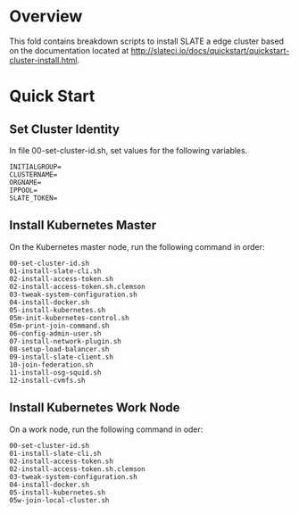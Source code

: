 # Overview #

This fold contains breakdown scripts to install SLATE a edge cluster based on the documentation located at http://slateci.io/docs/quickstart/quickstart-cluster-install.html.

# Quick Start #

## Set Cluster Identity ##

In file 00-set-cluster-id.sh, set values for the following variables.

```
INITIALGROUP=
CLUSTERNAME=
ORGNAME=
IPPOOL=
SLATE_TOKEN=
```


## Install Kubernetes Master ##

On the Kubernetes master node, run the following command in order:
```
00-set-cluster-id.sh
01-install-slate-cli.sh
02-install-access-token.sh
02-install-access-token.sh.clemson
03-tweak-system-configuration.sh
04-install-docker.sh
05-install-kubernetes.sh
05m-init-kubernetes-control.sh
05m-print-join-command.sh
06-config-admin-user.sh
07-install-network-plugin.sh
08-setup-load-balancer.sh
09-install-slate-client.sh
10-join-federation.sh
11-install-osg-squid.sh
12-install-cvmfs.sh
```

## Install Kubernetes Work Node ##

On a work node, run the following command in oder:

```
00-set-cluster-id.sh
01-install-slate-cli.sh
02-install-access-token.sh
02-install-access-token.sh.clemson
03-tweak-system-configuration.sh
04-install-docker.sh
05-install-kubernetes.sh
05w-join-local-cluster.sh
```

